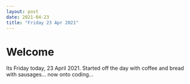 ```yaml
---
layout: post
date: 2021-04-23
title: "Friday 23 Apr 2021"
---
```


# Welcome
Its Friday today, 23 April 2021.
Started off the day with coffee and bread with sausages... now onto coding...
